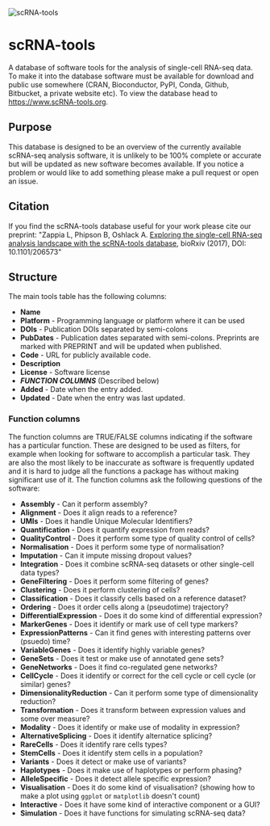 ![scRNA-tools](docs/img/banner.png)

# scRNA-tools

A database of software tools for the analysis of single-cell RNA-seq data. To
make it into the database software must be available for download and public use
somewhere (CRAN, Bioconductor, PyPI, Conda, Github, Bitbucket, a private website
etc). To view the database head to https://www.scRNA-tools.org.

## Purpose

This database is designed to be an overview of the currently available scRNA-seq
analysis software, it is unlikely to be 100% complete or accurate but will be
updated as new software becomes available. If you notice a problem or would like
to add something please make a pull request or open an issue.

## Citation

If you find the scRNA-tools database useful for your work please cite our
preprint: "Zappia L, Phipson B, Oshlack A. [Exploring the single-cell RNA-seq
analysis landscape with the scRNA-tools
database](https://doi.org/10.1101/206573), bioRxiv (2017), DOI: 10.1101/206573"

## Structure

The main tools table has the following columns:

* **Name**
* **Platform** - Programming language or platform where it can be used
* **DOIs** - Publication DOIs separated by semi-colons
* **PubDates** - Publication dates separated with semi-colons. Preprints are
  marked with PREPRINT and will be updated when published.
* **Code** - URL for publicly available code.
* **Description**
* **License** - Software license
* ***FUNCTION COLUMNS*** (Described below)
* **Added** - Date when the entry added.
* **Updated** - Date when the entry was last updated.

### Function columns

The function columns are TRUE/FALSE columns indicating if the software has a
particular function. These are designed to be used as filters, for example when
looking for software to accomplish a particular task. They are also the most
likely to be inaccurate as software is frequently updated and it is hard to
judge all the functions a package has without making significant use of it. The
function columns ask the following questions of the software:

* **Assembly** - Can it perform assembly?
* **Alignment** - Does it align reads to a reference?
* **UMIs** - Does it handle Unique Molecular Identifiers?
* **Quantification** - Does it quantify expression from reads?
* **QualityControl** - Does it perform some type of quality control of cells?
* **Normalisation** - Does it perform some type of normalisation?
* **Imputation** - Can it impute missing dropout values?
* **Integration** - Does it combine scRNA-seq datasets or other single-cell data
  types?
* **GeneFiltering** - Does it perform some filtering of genes?
* **Clustering** - Does it perform clustering of cells?
* **Classification** - Does it classify cells based on a reference dataset?
* **Ordering** - Does it order cells along a (pseudotime) trajectory?
* **DifferentialExpression** - Does it do some kind of differential expression?
* **MarkerGenes** - Does it identify or mark use of cell type markers?
* **ExpressionPatterns** - Can it find genes with interesting patterns over
  (psuedo) time?
* **VariableGenes** - Does it identify highly variable genes?
* **GeneSets** - Does it test or make use of annotated gene sets?
* **GeneNetworks** - Does it find co-regulated gene networks?
* **CellCycle** - Does it identify or correct for the cell cycle or cell cycle
  (or similar) genes?
* **DimensionalityReduction** - Can it perform some type of dimensionality
  reduction?
* **Transformation** - Does it transform between expression values and some over
  measure?
* **Modality** - Does it identify or make use of modality in expression?
* **AlternativeSplicing** - Does it identify alternatice splicing?
* **RareCells** - Does it identify rare cells types?
* **StemCells** - Does it identify stem cells in a population?
* **Variants** - Does it detect or make use of variants?
* **Haplotypes** - Does it make use of haplotypes or perform phasing?
* **AlleleSpecific** - Does it detect allele specific expression?
* **Visualisation** - Does it do some kind of visualisation? (showing how to
  make a plot using `ggplot` or `matplotlib` doesn't count)
* **Interactive** - Does it have some kind of interactive component or a GUI?
* **Simulation** - Does it have functions for simulating scRNA-seq data?
